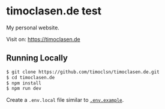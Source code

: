 # timoclasen.de test

My personal website.

Visit on: https://timoclasen.de

## Running Locally

```bash
$ git clone https://github.com/timoclsn/timoclasen.de.git
$ cd timoclasen.de
$ npm install
$ npm run dev
```

Create a `.env.local` file similar to [`.env.example`](https://github.com/timoclsn/timoclasen.de/blob/main/.env.example).
